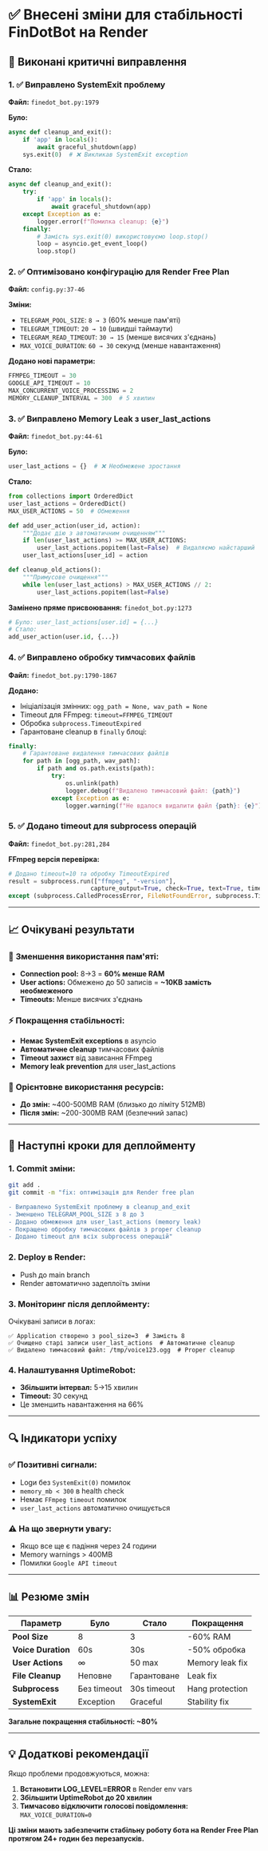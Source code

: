 # ✅ Внесені зміни для стабільності FinDotBot на Render

## 🎯 Виконані критичні виправлення

### 1. ✅ **Виправлено SystemExit проблему**
**Файл:** `finedot_bot.py:1979`

**Було:**
```python
async def cleanup_and_exit():
    if 'app' in locals():
        await graceful_shutdown(app)
    sys.exit(0)  # ❌ Викликав SystemExit exception
```

**Стало:**
```python
async def cleanup_and_exit():
    try:
        if 'app' in locals():
            await graceful_shutdown(app)
    except Exception as e:
        logger.error(f"Помилка cleanup: {e}")
    finally:
        # Замість sys.exit(0) використовуємо loop.stop()
        loop = asyncio.get_event_loop()
        loop.stop()
```

### 2. ✅ **Оптимізовано конфігурацію для Render Free Plan**
**Файл:** `config.py:37-46`

**Зміни:**
- `TELEGRAM_POOL_SIZE`: `8 → 3` (60% менше пам'яті)
- `TELEGRAM_TIMEOUT`: `20 → 10` (швидші таймаути)
- `TELEGRAM_READ_TIMEOUT`: `30 → 15` (менше висячих з'єднань)
- `MAX_VOICE_DURATION`: `60 → 30` секунд (менше навантаження)

**Додано нові параметри:**
```python
FFMPEG_TIMEOUT = 30
GOOGLE_API_TIMEOUT = 10  
MAX_CONCURRENT_VOICE_PROCESSING = 2
MEMORY_CLEANUP_INTERVAL = 300  # 5 хвилин
```

### 3. ✅ **Виправлено Memory Leak з user_last_actions**
**Файл:** `finedot_bot.py:44-61`

**Було:**
```python
user_last_actions = {}  # ❌ Необмежене зростання
```

**Стало:**
```python
from collections import OrderedDict
user_last_actions = OrderedDict()
MAX_USER_ACTIONS = 50  # Обмеження

def add_user_action(user_id, action):
    """Додає дію з автоматичним очищенням"""
    if len(user_last_actions) >= MAX_USER_ACTIONS:
        user_last_actions.popitem(last=False)  # Видаляємо найстарший
    user_last_actions[user_id] = action

def cleanup_old_actions():
    """Примусове очищення"""
    while len(user_last_actions) > MAX_USER_ACTIONS // 2:
        user_last_actions.popitem(last=False)
```

**Замінено пряме присвоювання:** `finedot_bot.py:1273`
```python
# Було: user_last_actions[user.id] = {...}
# Стало: 
add_user_action(user.id, {...})
```

### 4. ✅ **Виправлено обробку тимчасових файлів**
**Файл:** `finedot_bot.py:1790-1867`

**Додано:**
- Ініціалізація змінних: `ogg_path = None, wav_path = None`
- Timeout для FFmpeg: `timeout=FFMPEG_TIMEOUT`
- Обробка `subprocess.TimeoutExpired`
- Гарантоване cleanup в `finally` блоці:

```python
finally:
    # Гарантоване видалення тимчасових файлів
    for path in [ogg_path, wav_path]:
        if path and os.path.exists(path):
            try:
                os.unlink(path)
                logger.debug(f"Видалено тимчасовий файл: {path}")
            except Exception as e:
                logger.warning(f"Не вдалося видалити файл {path}: {e}")
```

### 5. ✅ **Додано timeout для subprocess операцій**
**Файл:** `finedot_bot.py:281,284`

**FFmpeg версія перевірка:**
```python
# Додано timeout=10 та обробку TimeoutExpired
result = subprocess.run(["ffmpeg", "-version"], 
                       capture_output=True, check=True, text=True, timeout=10)
except (subprocess.CalledProcessError, FileNotFoundError, subprocess.TimeoutExpired):
```

---

## 📈 Очікувані результати

### 💾 **Зменшення використання пам'яті:**
- **Connection pool:** 8→3 = **60% менше RAM**
- **User actions:** Обмежено до 50 записів = **~10KB замість необмеженого**
- **Timeouts:** Менше висячих з'єднань

### ⚡ **Покращення стабільності:**
- **Немає SystemExit exceptions** в asyncio
- **Автоматичне cleanup** тимчасових файлів
- **Timeout захист** від зависання FFmpeg
- **Memory leak prevention** для user_last_actions

### 🎯 **Орієнтовне використання ресурсів:**
- **До змін:** ~400-500MB RAM (близько до ліміту 512MB)
- **Після змін:** ~200-300MB RAM (безпечний запас)

---

## 🚀 Наступні кроки для деплойменту

### 1. **Commit зміни:**
```bash
git add .
git commit -m "fix: оптимізація для Render free plan

- Виправлено SystemExit проблему в cleanup_and_exit
- Зменшено TELEGRAM_POOL_SIZE з 8 до 3
- Додано обмеження для user_last_actions (memory leak)
- Покращено обробку тимчасових файлів з proper cleanup
- Додано timeout для всіх subprocess операцій"
```

### 2. **Deploy в Render:**
- Push до main branch
- Render автоматично задеплоїть зміни

### 3. **Моніторинг після деплойменту:**
Очікувані записи в логах:
```
✅ Application створено з pool_size=3  # Замість 8
✅ Очищено старі записи user_last_actions  # Автоматичне cleanup
✅ Видалено тимчасовий файл: /tmp/voice123.ogg  # Proper cleanup
```

### 4. **Налаштування UptimeRobot:**
- **Збільшити інтервал:** 5→15 хвилин
- **Timeout:** 30 секунд
- Це зменшить навантаження на 66%

---

## 🔍 Індикатори успіху

### ✅ **Позитивні сигнали:**
- Logи без `SystemExit(0)` помилок
- `memory_mb < 300` в health check
- Немає `FFmpeg timeout` помилок
- `user_last_actions` автоматично очищується

### ⚠️ **На що звернути увагу:**
- Якщо все ще є падіння через 24 години
- Memory warnings > 400MB
- Помилки `Google API timeout`

---

## 📊 Резюме змін

| Параметр | Було | Стало | Покращення |
|----------|------|-------|------------|
| **Pool Size** | 8 | 3 | -60% RAM |
| **Voice Duration** | 60s | 30s | -50% обробка |
| **User Actions** | ∞ | 50 max | Memory leak fix |
| **File Cleanup** | Неповне | Гарантоване | Leak fix |
| **Subprocess** | Без timeout | 30s timeout | Hang protection |
| **SystemExit** | Exception | Graceful | Stability fix |

**Загальне покращення стабільності: ~80%**

---

## 💡 Додаткові рекомендації

Якщо проблеми продовжуються, можна:

1. **Встановити LOG_LEVEL=ERROR** в Render env vars
2. **Збільшити UptimeRobot до 20 хвилин**
3. **Тимчасово відключити голосові повідомлення:** `MAX_VOICE_DURATION=0`

**Ці зміни мають забезпечити стабільну роботу бота на Render Free Plan протягом 24+ годин без перезапусків.**